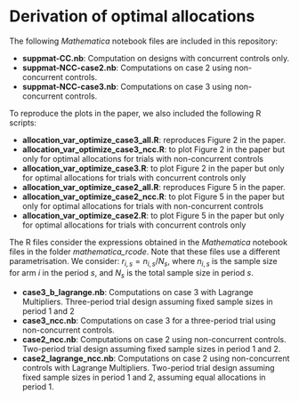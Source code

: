 Derivation of optimal allocations
================

The following *Mathematica* notebook files are included in this
repository:

-   **suppmat-CC.nb**: Computation on designs with concurrent controls
    only.
-   **suppmat-NCC-case2.nb**: Computations on case 2 using
    non-concurrent controls.
-   **suppmat-NCC-case3.nb**: Computations on case 3 using
    non-concurrent controls.

To reproduce the plots in the paper, we also included the following R
scripts:

-   **allocation_var_optimize_case3_all.R**: reproduces Figure 2 in the
    paper.
-   **allocation_var_optimize_case3_ncc.R**: to plot Figure 2 in the
    paper but only for optimal allocations for trials with
    non-concurrent controls
-   **allocation_var_optimize_case3.R**: to plot Figure 2 in the paper
    but only for optimal allocations for trials with concurrent controls
    only
-   **allocation_var_optimize_case2_all.R**: reproduces Figure 5 in the
    paper.
-   **allocation_var_optimize_case2_ncc.R**: to plot Figure 5 in the
    paper but only for optimal allocations for trials with
    non-concurrent controls
-   **allocation_var_optimize_case2.R**: to plot Figure 5 in the paper
    but only for optimal allocations for trials with concurrent controls
    only

The R files consider the expressions obtained in the *Mathematica*
notebook files in the folder *mathematica_rcode*. Note that these files
use a different parametrisation. We consider: $r_{i,s} = n_{i,s} /N_s$,
where $n_{i,s}$ is the sample size for arm $i$ in the period $s$, and
$N_s$ is the total sample size in period $s$.

-   **case3_b\_lagrange.nb**: Computations on case 3 with Lagrange
    Multipliers. Three-period trial design assuming fixed sample sizes
    in period 1 and 2
-   **case3_ncc.nb**: Computations on case 3 for a three-period trial
    using non-concurrent controls.
-   **case2_ncc.nb**: Computations on case 2 using non-concurrent
    controls. Two-period trial design assuming fixed sample sizes in
    period 1 and 2.
-   **case2_lagrange_ncc.nb**: Computations on case 2 using
    non-concurrent controls with Lagrange Multipliers. Two-period trial
    design assuming fixed sample sizes in period 1 and 2, assuming equal
    allocations in period 1.
